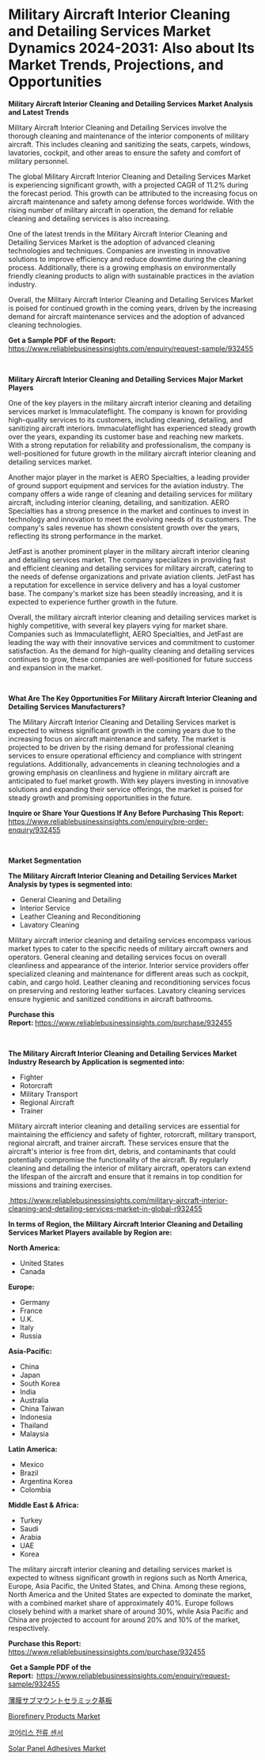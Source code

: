 <p><h1>Military Aircraft Interior Cleaning and Detailing Services Market Dynamics 2024-2031: Also about Its Market Trends, Projections, and Opportunities</h1></p><p><strong>Military Aircraft Interior Cleaning and Detailing Services Market Analysis and Latest Trends</strong></p>
<p><p>Military Aircraft Interior Cleaning and Detailing Services involve the thorough cleaning and maintenance of the interior components of military aircraft. This includes cleaning and sanitizing the seats, carpets, windows, lavatories, cockpit, and other areas to ensure the safety and comfort of military personnel.</p><p>The global Military Aircraft Interior Cleaning and Detailing Services Market is experiencing significant growth, with a projected CAGR of 11.2% during the forecast period. This growth can be attributed to the increasing focus on aircraft maintenance and safety among defense forces worldwide. With the rising number of military aircraft in operation, the demand for reliable cleaning and detailing services is also increasing.</p><p>One of the latest trends in the Military Aircraft Interior Cleaning and Detailing Services Market is the adoption of advanced cleaning technologies and techniques. Companies are investing in innovative solutions to improve efficiency and reduce downtime during the cleaning process. Additionally, there is a growing emphasis on environmentally friendly cleaning products to align with sustainable practices in the aviation industry.</p><p>Overall, the Military Aircraft Interior Cleaning and Detailing Services Market is poised for continued growth in the coming years, driven by the increasing demand for aircraft maintenance services and the adoption of advanced cleaning technologies.</p></p>
<p><strong>Get a Sample PDF of the Report:&nbsp;</strong> <a href="https://www.reliablebusinessinsights.com/enquiry/request-sample/932455">https://www.reliablebusinessinsights.com/enquiry/request-sample/932455</a></p>
<p>&nbsp;</p>
<p><strong>Military Aircraft Interior Cleaning and Detailing Services Major Market Players</strong></p>
<p><p>One of the key players in the military aircraft interior cleaning and detailing services market is Immaculateflight. The company is known for providing high-quality services to its customers, including cleaning, detailing, and sanitizing aircraft interiors. Immaculateflight has experienced steady growth over the years, expanding its customer base and reaching new markets. With a strong reputation for reliability and professionalism, the company is well-positioned for future growth in the military aircraft interior cleaning and detailing services market.</p><p>Another major player in the market is AERO Specialties, a leading provider of ground support equipment and services for the aviation industry. The company offers a wide range of cleaning and detailing services for military aircraft, including interior cleaning, detailing, and sanitization. AERO Specialties has a strong presence in the market and continues to invest in technology and innovation to meet the evolving needs of its customers. The company's sales revenue has shown consistent growth over the years, reflecting its strong performance in the market.</p><p>JetFast is another prominent player in the military aircraft interior cleaning and detailing services market. The company specializes in providing fast and efficient cleaning and detailing services for military aircraft, catering to the needs of defense organizations and private aviation clients. JetFast has a reputation for excellence in service delivery and has a loyal customer base. The company's market size has been steadily increasing, and it is expected to experience further growth in the future.</p><p>Overall, the military aircraft interior cleaning and detailing services market is highly competitive, with several key players vying for market share. Companies such as Immaculateflight, AERO Specialties, and JetFast are leading the way with their innovative services and commitment to customer satisfaction. As the demand for high-quality cleaning and detailing services continues to grow, these companies are well-positioned for future success and expansion in the market.</p></p>
<p>&nbsp;</p>
<p><strong>What Are The Key Opportunities For Military Aircraft Interior Cleaning and Detailing Services Manufacturers?</strong></p>
<p><p>The Military Aircraft Interior Cleaning and Detailing Services market is expected to witness significant growth in the coming years due to the increasing focus on aircraft maintenance and safety. The market is projected to be driven by the rising demand for professional cleaning services to ensure operational efficiency and compliance with stringent regulations. Additionally, advancements in cleaning technologies and a growing emphasis on cleanliness and hygiene in military aircraft are anticipated to fuel market growth. With key players investing in innovative solutions and expanding their service offerings, the market is poised for steady growth and promising opportunities in the future.</p></p>
<p><strong>Inquire or Share Your Questions If Any Before Purchasing This Report:</strong> <a href="https://www.reliablebusinessinsights.com/enquiry/pre-order-enquiry/932455">https://www.reliablebusinessinsights.com/enquiry/pre-order-enquiry/932455</a></p>
<p>&nbsp;</p>
<p><strong>Market Segmentation</strong></p>
<p><strong>The Military Aircraft Interior Cleaning and Detailing Services Market Analysis by types is segmented into:</strong></p>
<p><ul><li>General Cleaning and Detailing</li><li>Interior Service</li><li>Leather Cleaning and Reconditioning</li><li>Lavatory Cleaning</li></ul></p>
<p><p>Military aircraft interior cleaning and detailing services encompass various market types to cater to the specific needs of military aircraft owners and operators. General cleaning and detailing services focus on overall cleanliness and appearance of the interior. Interior service providers offer specialized cleaning and maintenance for different areas such as cockpit, cabin, and cargo hold. Leather cleaning and reconditioning services focus on preserving and restoring leather surfaces. Lavatory cleaning services ensure hygienic and sanitized conditions in aircraft bathrooms.</p></p>
<p><strong>Purchase this Report:&nbsp;</strong><a href="https://www.reliablebusinessinsights.com/purchase/932455">https://www.reliablebusinessinsights.com/purchase/932455</a></p>
<p>&nbsp;</p>
<p><strong>The Military Aircraft Interior Cleaning and Detailing Services Market Industry Research by Application is segmented into:</strong></p>
<p><ul><li>Fighter</li><li>Rotorcraft</li><li>Military Transport</li><li>Regional Aircraft</li><li>Trainer</li></ul></p>
<p><p>Military aircraft interior cleaning and detailing services are essential for maintaining the efficiency and safety of fighter, rotorcraft, military transport, regional aircraft, and trainer aircraft. These services ensure that the aircraft's interior is free from dirt, debris, and contaminants that could potentially compromise the functionality of the aircraft. By regularly cleaning and detailing the interior of military aircraft, operators can extend the lifespan of the aircraft and ensure that it remains in top condition for missions and training exercises.</p></p>
<p><a href="https://www.reliablebusinessinsights.com/military-aircraft-interior-cleaning-and-detailing-services-market-in-global-r932455">&nbsp;https://www.reliablebusinessinsights.com/military-aircraft-interior-cleaning-and-detailing-services-market-in-global-r932455</a></p>
<p><strong>In terms of Region, the Military Aircraft Interior Cleaning and Detailing Services Market Players available by Region are:</strong></p>
<p>
    <p> <strong> North America: </strong>
        <ul>
            <li>United States</li>
            <li>Canada</li>
        </ul>
        </p> 
    <p> <strong> Europe: </strong>
        <ul>
            <li>Germany</li>
            <li>France</li>
            <li>U.K.</li>
            <li>Italy</li>
            <li>Russia</li>
        </ul>
        </p> 
    <p> <strong> Asia-Pacific: </strong>
        <ul>
            <li>China</li>
            <li>Japan</li>
            <li>South Korea</li>
            <li>India</li>
            <li>Australia</li>
            <li>China Taiwan</li>
            <li>Indonesia</li>
            <li>Thailand</li>
            <li>Malaysia</li>
        </ul>
        </p> 
    <p> <strong> Latin America: </strong>
        <ul>
            <li>Mexico</li>
            <li>Brazil</li>
            <li>Argentina Korea</li>
            <li>Colombia</li>
        </ul>
        </p> 
    <p> <strong> Middle East & Africa: </strong>
        <ul>
            <li>Turkey</li>
            <li>Saudi</li>
            <li>Arabia</li>
            <li>UAE</li>
            <li>Korea</li>
        </ul>
    </p>
    </p>
<p><p>The military aircraft interior cleaning and detailing services market is expected to witness significant growth in regions such as North America, Europe, Asia Pacific, the United States, and China. Among these regions, North America and the United States are expected to dominate the market, with a combined market share of approximately 40%. Europe follows closely behind with a market share of around 30%, while Asia Pacific and China are projected to account for around 20% and 10% of the market, respectively.</p></p>
<p><strong>Purchase this Report: </strong><a href="https://www.reliablebusinessinsights.com/purchase/932455">https://www.reliablebusinessinsights.com/purchase/932455</a></p>
<p>&nbsp;<strong>Get a Sample PDF of the Report:&nbsp;&nbsp;</strong><a href="https://www.reliablebusinessinsights.com/enquiry/request-sample/932455">https://www.reliablebusinessinsights.com/enquiry/request-sample/932455</a></p>
<p><strong></strong></p>
<p><p><a href="https://github.com/mohamedbakry57/Market-Research-Report-List-4/blob/main/1898649122785.md">薄膜サブマウントセラミック基板</a></p><p><a href="https://issuu.com/reportprime-2/docs/biorefinery-products-market-size-2030.pptx">Biorefinery Products Market</a></p><p><a href="https://github.com/laholand/Market-Research-Report-List-4/blob/main/8032362124221.md">코어리스 전류 센서</a></p><p><a href="https://medium.com/@gabrieluffman5656/global-solar-panel-adhesives-market-status-2024-2031-and-forecast-by-region-product-end-66e5a3100a16">Solar Panel Adhesives Market</a></p></p>